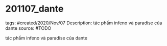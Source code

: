 # 201107_dante

tags: #created/2020/Nov/07
Description: tác phẩm infeno và paradise của dante
source: #TODO

tác phẩm infeno và paradise của dante
